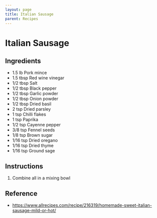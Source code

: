 ```yaml
---
layout: page
title: Italian Sausage
parent: Recipes
---
```


# Italian Sausage

## Ingredients

- 1.5 lb Pork mince
- 1.5 tbsp Red wine vinegar
- 1/2 tbsp Salt
- 1/2 tbsp Black pepper
- 1/2 tbsp Garlic powder
- 1/2 tbsp Onion powder
- 1/2 tbsp Dried basil
- 2 tsp Dried parsley
- 1 tsp Chilli flakes
- 1 tsp Paprika
- 1/2 tsp Cayenne pepper
- 3/8 tsp Fennel seeds
- 1/8 tsp Brown sugar
- 1/16 tsp Dried oregano
- 1/16 tsp Dried thyme
- 1/16 tsp Ground sage

## Instructions

1. Combine all in a mixing bowl

## Reference

- https://www.allrecipes.com/recipe/216319/homemade-sweet-italian-sausage-mild-or-hot/
